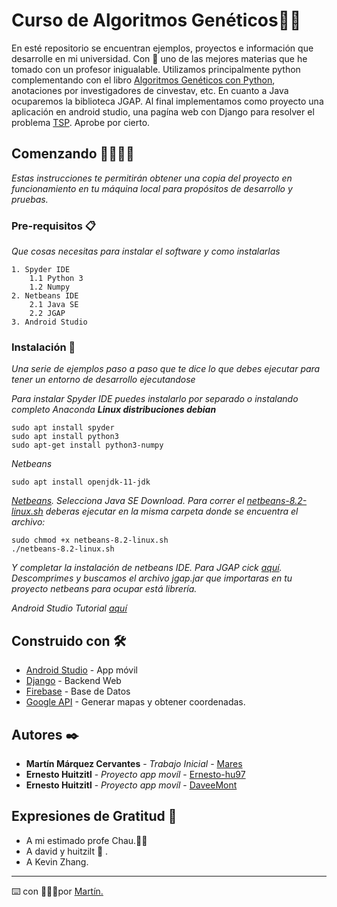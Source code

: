# Curso de Algoritmos Genéticos🧬🔬

En esté repositorio se encuentran ejemplos, proyectos e información que desarrolle en mi universidad. Con 💚 uno de las mejores materias que he tomado con un profesor inigualable. Utilizamos principalmente python complementando con el libro [Algoritmos Genéticos con Python](https://www.amazon.com.mx/Algoritmos-Gen%C3%A9ticos-Python-Clinton-Sheppard-ebook/dp/B072NDMJ4L), anotaciones por investigadores de cinvestav, etc. En cuanto a Java ocuparemos la biblioteca JGAP. Al final implementamos como proyecto una aplicación en android studio, una pagína web con Django para resolver el problema [TSP](https://es.wikipedia.org/wiki/Problema_del_viajante).
Aprobe por cierto.

## Comenzando 🚀👨‍💻🚀

_Estas instrucciones te permitirán obtener una copia del proyecto en funcionamiento en tu máquina local para propósitos de desarrollo y pruebas._

### Pre-requisitos 📋

_Que cosas necesitas para instalar el software y como instalarlas_

```
1. Spyder IDE
    1.1 Python 3
    1.2 Numpy
2. Netbeans IDE
    2.1 Java SE
    2.2 JGAP
3. Android Studio
```

### Instalación 🔧

_Una serie de ejemplos paso a paso que te dice lo que debes ejecutar para tener un entorno de desarrollo ejecutandose_

_Para instalar Spyder IDE puedes instalarlo por separado o instalando completo Anaconda_
_**Linux distribuciones debian**_

```
sudo apt install spyder
sudo apt install python3
sudo apt-get install python3-numpy
```

_Netbeans_

```
sudo apt install openjdk-11-jdk
```
_[Netbeans](https://netbeans.org/downloads/8.2/rc/). Selecciona Java SE Download. Para correr el [netbeans-8.2-linux.sh](https://netbeans.org/downloads/8.2/rc/start.html?platform=linux&lang=en&option=javase) deberas ejecutar en la misma carpeta donde se encuentra el archivo:_
```
sudo chmod +x netbeans-8.2-linux.sh
./netbeans-8.2-linux.sh
```

_Y completar la instalación de netbeans IDE. Para JGAP cick [aquí](https://sourceforge.net/projects/jgap/files/jgap/JGAP%203.6.3/jgap_3.6.3_full.zip/download). Descomprimes y buscamos el archivo jgap.jar que importaras en tu proyecto netbeans para ocupar está librería._

_Android Studio Tutorial [aquí](https://developer.android.com/studio/install?hl=es-419)_

## Construido con 🛠️
* [Android Studio](https://developer.android.com/studio) - App móvil
* [Django](https://www.djangoproject.com/) - Backend Web
* [Firebase](https://firebase.google.com/?hl=es) - Base de Datos
* [Google API](https://cloud.google.com/maps-platform?hl=es) - Generar mapas y obtener coordenadas.

## Autores ✒️

* **Martín Márquez Cervantes** - *Trabajo Inicial* - [Mares](https://github.com/MarqCervMartin)
* **Ernesto Huitzitl** - *Proyecto app movíl* - [Ernesto-hu97
](https://github.com/Ernesto-hu97)
* **Ernesto Huitzitl** - *Proyecto app movíl* - [DaveeMont
](https://github.com/DaveeMont)


## Expresiones de Gratitud 🎁

* A mi estimado profe Chau.👨‍🏫
* A david y huitzilt 🍺 .
* A Kevin Zhang.



---
⌨️ con 💚🐴💚por [Martín.](https://github.com/MarqCervMartin)
